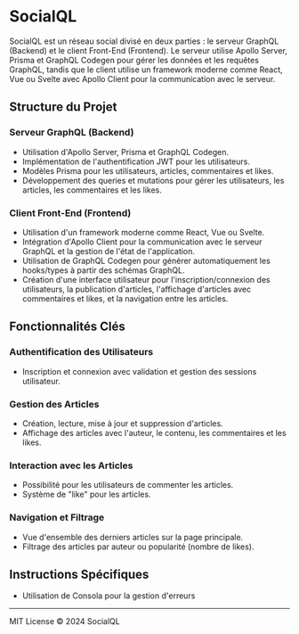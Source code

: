 # SocialQL

SocialQL est un réseau social divisé en deux parties : le serveur GraphQL (Backend) et le client Front-End (Frontend). Le serveur utilise Apollo Server, Prisma et GraphQL Codegen pour gérer les données et les requêtes GraphQL, tandis que le client utilise un framework moderne comme React, Vue ou Svelte avec Apollo Client pour la communication avec le serveur.

## Structure du Projet

### Serveur GraphQL (Backend)
- Utilisation d'Apollo Server, Prisma et GraphQL Codegen.
- Implémentation de l'authentification JWT pour les utilisateurs.
- Modèles Prisma pour les utilisateurs, articles, commentaires et likes.
- Développement des queries et mutations pour gérer les utilisateurs, les articles, les commentaires et les likes.

### Client Front-End (Frontend)
- Utilisation d'un framework moderne comme React, Vue ou Svelte.
- Intégration d'Apollo Client pour la communication avec le serveur GraphQL et la gestion de l'état de l'application.
- Utilisation de GraphQL Codegen pour générer automatiquement les hooks/types à partir des schémas GraphQL.
- Création d'une interface utilisateur pour l'inscription/connexion des utilisateurs, la publication d'articles, l'affichage d'articles avec commentaires et likes, et la navigation entre les articles.

## Fonctionnalités Clés

### Authentification des Utilisateurs
- Inscription et connexion avec validation et gestion des sessions utilisateur.

### Gestion des Articles
- Création, lecture, mise à jour et suppression d'articles.
- Affichage des articles avec l'auteur, le contenu, les commentaires et les likes.

### Interaction avec les Articles
- Possibilité pour les utilisateurs de commenter les articles.
- Système de "like" pour les articles.

### Navigation et Filtrage
- Vue d'ensemble des derniers articles sur la page principale.
- Filtrage des articles par auteur ou popularité (nombre de likes).

## Instructions Spécifiques

- Utilisation de Consola pour la gestion d'erreurs

---

MIT License © 2024 SocialQL
